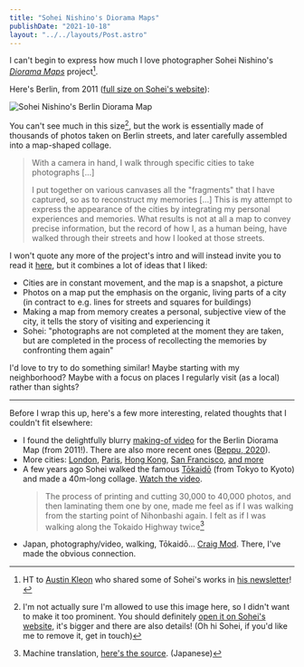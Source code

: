 ```yaml
---
title: "Sohei Nishino's Diorama Maps"
publishDate: "2021-10-18"
layout: "../../layouts/Post.astro"
---
```


I can't begin to express how much I love photographer Sohei Nishino's [_Diorama Maps_](http://soheinishino.net/dioramamap) project[^1].

Here's Berlin, from 2011 ([full size on Sohei's website](http://soheinishino.net/dioramamap-berlin)):

![Sohei Nishino's Berlin Diorama Map](https://images.squarespace-cdn.com/content/v1/57e883cd3e00be6f7cefd97e/1477214763158-85AAEU5PZQVF7LTNGC01/image-asset.jpeg?format=800w)

You can't see much in this size[^2], but the work is essentially made of thousands of photos taken on Berlin streets, and later carefully assembled into a map-shaped collage.

> With a camera in hand, I walk through specific cities to take photographs [...]
>
> I put together on various canvases all the "fragments" that I have captured, so as to reconstruct my memories [...] This is my attempt to express the appearance of the cities by integrating my personal experiences and memories. What results is not at all a map to convey precise information, but the record of how I, as a human being, have walked through their streets and how I looked at those streets.

I won't quote any more of the project's intro and will instead invite you to read it [here](http://soheinishino.net/dioramamap), but it combines a lot of ideas that I liked:

- Cities are in constant movement, and the map is a snapshot, a picture
- Photos on a map put the emphasis on the organic, living parts of a city (in contract to e.g. lines for streets and squares for buildings)
- Making a map from memory creates a personal, subjective view of the city, it tells the story of visiting and experiencing it
- Sohei: "photographs are not completed at the moment they are taken, but are completed in the process of recollecting the memories by confronting them again"

I'd love to try to do something similar! Maybe starting with my neighborhood? Maybe with a focus on places I regularly visit (as a local) rather than sights?

---

Before I wrap this up, here's a few more interesting, related thoughts that I couldn't fit elsewhere:

- I found the delightfully blurry [making-of video](https://vimeo.com/185288669) for the Berlin Diorama Map (from 2011!). There are also more recent ones ([Beppu, 2020](https://vimeo.com/473654076)).
- More cities: [London](http://soheinishino.net/dioramamap-london), [Paris](http://soheinishino.net/dioramamap-paris), [Hong Kong](http://soheinishino.net/dioramamap-hongkong), [San Francisco](http://soheinishino.net/dioramamap-sanfrancisco), [and more](http://soheinishino.net/dioramamap)
- A few years ago Sohei walked the famous [Tōkaidō](<https://en.wikipedia.org/wiki/T%C5%8Dkaid%C5%8D_(road)>) (from Tokyo to Kyoto) and made a 40m-long collage. [Watch the video](https://vimeo.com/401580895).
  > The process of printing and cutting 30,000 to 40,000 photos, and then laminating them one by one, made me feel as if I was walking from the starting point of Nihonbashi again. I felt as if I was walking along the Tokaido Highway twice[^3]
- Japan, photography/video, walking, Tōkaidō... [Craig Mod](https://craigmod.com/essays/walk_japan/). There, I've made the obvious connection.

[^1]: HT to [Austin Kleon](https://austinkleon.com/) who shared some of Sohei's works in [his newsletter](https://austinkleon.substack.com/)!
[^2]: I'm not actually sure I'm allowed to use this image here, so I didn't want to make it too prominent. You should definitely [open it on Sohei's website](http://soheinishino.net/dioramamap-berlin), it's bigger and there are also details! (Oh hi Sohei, if you'd like me to remove it, get in touch)
[^3]: Machine translation, [here's the source](http://soheinishino.net/journal/2018/8/17/tokaido). (Japanese)
